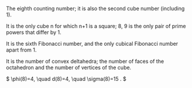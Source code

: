 The eighth counting number; it is also the second cube number (including
1).

It is the only cube n for which n+1 is a square; 8, 9 is the only pair
of prime powers that differ by 1.

It is the sixth Fibonacci number, and the only cubical Fibonacci number
apart from 1.

It is the number of convex deltahedra; the number of faces of the
octahedron and the number of vertices of the cube.

$ \phi(8)=4, \quad d(8)=4, \quad \sigma(8)=15 . $
